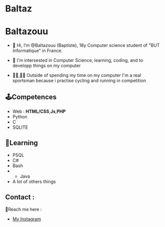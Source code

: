 # Baltaz

# Baltazouu

* 👋 Hi, I’m @Baltazouu (Baptiste), 18y Computer science student of "BUT Informatique" in France.

* 👀 I'm intersested in Computer Science, learning, coding, and to developp things on my computer

* ​🏃‍♂️,​🚴‍♀️​ Outside of spending my time on my computer I'm a real sportsman because i practise cycling and running in competition

## 🕹️​Competences

* Web : **HTML/CSS**,**Js**,**PHP**
* Python
* C
* SQLITE

## 📝​Learning

* PSQL
* C#
* Bash
* * Java
* A lot of  others things

## Contact :

📧​Reach me here : 
* [My Instagram](https://www.instagram.com/baptddn/?hl=fr)


